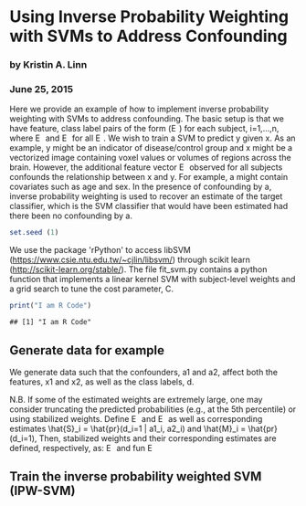 # Using Inverse Probability Weighting with SVMs to Address Confounding
### by Kristin A. Linn
### June 25, 2015

Here we provide an example of how to implement inverse probability weighting with SVMs to address confounding.  The basic setup is that we have feature, class label pairs of the form (<img src="https://rawgit.com/muschellij2/Github_Markdown_LaTeX/master/eq_no_03.png" alt="Equation not rendered" style="height:1em;">) for each subject, i=1,...,n, where <img src="https://rawgit.com/muschellij2/Github_Markdown_LaTeX/master/eq_no_04.png" alt="Equation not rendered" style="height:1em;"> and <img src="https://rawgit.com/muschellij2/Github_Markdown_LaTeX/master/eq_no_05.png" alt="Equation not rendered" style="height:1em;"> for all <img src="https://rawgit.com/muschellij2/Github_Markdown_LaTeX/master/eq_no_06.png" alt="Equation not rendered" style="height:1em;">. We wish to train a SVM to predict y given x. As an example, y might be an indicator of disease/control group and x might be a vectorized image containing voxel values or volumes of regions across the brain. However, the additional feature vector <img src="https://rawgit.com/muschellij2/Github_Markdown_LaTeX/master/eq_no_07.png" alt="Equation not rendered" style="height:1em;"> observed for all subjects confounds the relationship between x and y. For example, a might contain covariates such as age and sex.  In the presence of confounding by a, inverse probability weighting is used to recover an estimate of the target classifier, which is the SVM classifier that would have been estimated had there been no confounding by a.



```r
set.seed (1)
```

We use the package 'rPython' to access libSVM (https://www.csie.ntu.edu.tw/~cjlin/libsvm/) through scikit learn (http://scikit-learn.org/stable/). The file fit_svm.py contains a python function that implements a linear kernel SVM with subject-level weights and a grid search to tune the cost parameter, C.



```r
print("I am R Code")
```

```
## [1] "I am R Code"
```

## Generate data for example

We generate data such that the confounders, a1 and a2, affect both the features, x1 and x2, as well as the class labels, d.


N.B. If some of the estimated weights are extremely large, one may consider truncating the predicted probabilities (e.g., at the 5th percentile) or using stabilized weights. Define <img src="https://rawgit.com/muschellij2/Github_Markdown_LaTeX/master/eq_no_08.png" alt="Equation not rendered" style="height:1em;"> and <img src="https://rawgit.com/muschellij2/Github_Markdown_LaTeX/master/eq_no_09.png" alt="Equation not rendered" style="height:1em;"> as well as corresponding estimates \hat{S}_i = \hat{pr}(d_i=1 | a1_i, a2_i) and \hat{M}_i = \hat{pr}(d_i=1), Then, stabilized weights and their corresponding estimates are defined, respectively, as:
<img src="https://rawgit.com/muschellij2/Github_Markdown_LaTeX/master/eq_no_01.png" alt="Equation not rendered" style="height:1em;">
and fun
<img src="https://rawgit.com/muschellij2/Github_Markdown_LaTeX/master/eq_no_02.png" alt="Equation not rendered" style="height:1em;">
## Train the inverse probability weighted SVM (IPW-SVM)


